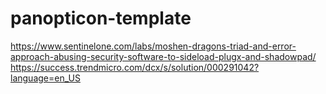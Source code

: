 # panopticon-template

https://www.sentinelone.com/labs/moshen-dragons-triad-and-error-approach-abusing-security-software-to-sideload-plugx-and-shadowpad/
\
https://success.trendmicro.com/dcx/s/solution/000291042?language=en_US

